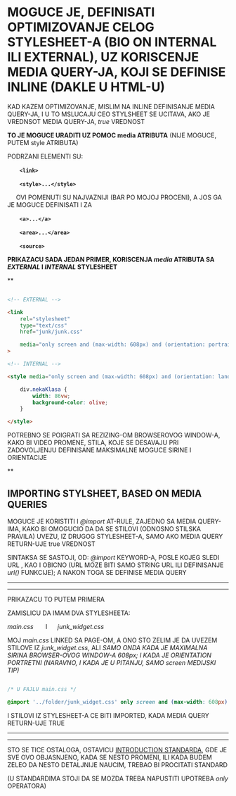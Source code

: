 # MOGUCE JE, DEFINISATI OPTIMIZOVANJE CELOG STYLESHEET-A (BIO ON INTERNAL ILI EXTERNAL), UZ KORISCENJE MEDIA QUERY-JA, KOJI SE DEFINISE INLINE (DAKLE U HTML-U)

KAD KAZEM OPTIMIZOVANJE, MISLIM NA INLINE DEFINISANJE MEDIA QUERY-JA, I U TO MSLUCAJU CEO STYLSHEET SE UCITAVA, AKO JE VREDNSOT MEDIA QUERY-JA, *true* VREDNOST

**TO JE MOGUCE URADITI UZ POMOC **media** ATRIBUTA** (NIJE MOGUCE, PUTEM style ATRIBUTA)

PODRZANI ELEMENTI SU:

&nbsp;&nbsp;&nbsp;&nbsp;&nbsp;&nbsp; **`<link>`**

&nbsp;&nbsp;&nbsp;&nbsp;&nbsp;&nbsp; **`<style>...</style>`**

&nbsp;&nbsp;&nbsp;&nbsp; OVI POMENUTI SU NAJVAZNIJI (BAR PO MOJOJ PROCENI), A JOS GA JE MOGUCE DEFINISATI I ZA

&nbsp;&nbsp;&nbsp;&nbsp;&nbsp;&nbsp; **`<a>...</a>`**

&nbsp;&nbsp;&nbsp;&nbsp;&nbsp;&nbsp; **`<area>...</area>`**

&nbsp;&nbsp;&nbsp;&nbsp;&nbsp;&nbsp; **`<source>`**

**PRIKAZACU SADA JEDAN PRIMER, KORISCENJA *media* ATRIBUTA SA *EXTERNAL* I *INTERNAL* STYLESHEET**

**

```HTML

<!-- EXTERNAL -->

<link
    rel="stylesheet"
    type="text/css"
    href="junk/junk.css"

    media="only screen and (max-width: 608px) and (orientation: portrait)"
>

<!-- INTERNAL -->

<style media="only screen and (max-width: 608px) and (orientation: landscape)">

    div.nekaKlasa {
        width: 86vw;
        background-color: olive;
    }

</style>

```

POTREBNO SE POIGRATI SA REZIZING-OM BROWSEROVOG WINDOW-A, KAKO BI VIDEO PROMENE, STILA, KOJE SE DESAVAJU PRI ZADOVOLJENJU DEFINISANE MAKSIMALNE MOGUCE SIRINE I ORIENTACIJE

**

## IMPORTING STYLSHEET, BASED ON MEDIA QUERIES

MOGUCE JE KORISTITI I *@import* AT-RULE, ZAJEDNO SA MEDIA QUERY-IMA, KAKO BI OMOGUCIO DA DA SE  STILOVI (ODNOSNO STILSKA PRAVILA) UVEZU, IZ DRUGOG STYLESHEET-A, SAMO AKO MEDIA QUERY RETURN-UJE true VREDNOST

SINTAKSA SE SASTOJI, OD: *@import* KEYWORD-A, POSLE KOJEG SLEDI URL , KAO I OBICNO (URL MOZE BITI SAMO STRING URL ILI DEFINISANJE *url()* FUNKCIJE); A NAKON TOGA SE DEFINISE MEDIA QUERY

***
***

PRIKAZACU TO PUTEM PRIMERA

ZAMISLICU DA IMAM DVA STYLESHEETA:

*main.css* &nbsp;&nbsp;&nbsp;&nbsp;&nbsp; I &nbsp;&nbsp;&nbsp;&nbsp; *junk_widget.css* 

MOJ *main.css* LINKED SA PAGE-OM, A ONO STO ZELIM JE DA UVEZEM STILOVE IZ *junk_widget.css*, ALI *SAMO ONDA KADA JE MAXIMALNA SIRINA BROWSER-OVOG WINDOW-A 608px; I KADA JE ORIENTATION PORTRETNI (NARAVNO, I KADA JE U PITANJU, SAMO screen MEDIJSKI TIP)*

```CSS

/* U FAJLU main.css */

@import '../folder/junk_widget.css' only screen and (max-width: 608px) and (orientation: portrait);

```

I STILOVI IZ STYLESHEET-A CE BITI IMPORTED, KADA MEDIA QUERY RETURN-UJE TRUE

***
***

STO SE TICE OSTALOGA, OSTAVICU [INTRODUCTION STANDARDA](https://www.w3.org/TR/mediaqueries-4/#intro), GDE JE SVE OVO OBJASNJENO, KADA SE NESTO PROMENI, ILI KADA BUDEM ZELEO DA NESTO DETALJNIJE NAUCIM, TREBAO BI PROCITATI STANDARD

(U STANDARDIMA STOJI DA SE MOZDA TREBA NAPUSTITI UPOTREBA *only* OPERATORA)